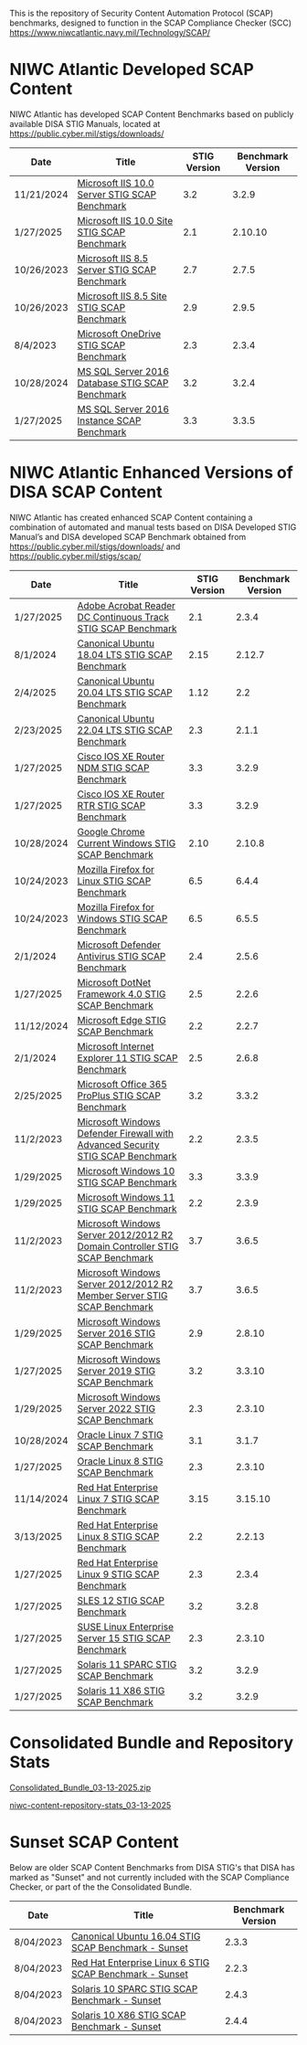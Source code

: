 This is the repository of Security Content Automation Protocol (SCAP) benchmarks, designed to function in the SCAP Compliance Checker (SCC) https://www.niwcatlantic.navy.mil/Technology/SCAP/

  # NIWC Atlantic Developed SCAP Content
  
  NIWC Atlantic has developed SCAP Content Benchmarks based on publicly available DISA STIG Manuals, located at https://public.cyber.mil/stigs/downloads/

| Date    | Title        |   STIG Version | Benchmark Version |
| -------- | ----------- | ----------- | -------- |
| 11/21/2024  | [Microsoft IIS 10.0 Server STIG SCAP Benchmark](https://raw.githubusercontent.com/niwc-atlantic/scap-content-library/refs/heads/main/Current/U_MS_IIS_10-0_Server_V3R2_STIG_SCAP_1-3_Benchmark-enhancedV9.zip) | 3.2 | 3.2.9|
| 1/27/2025 | [Microsoft IIS 10.0 Site STIG SCAP Benchmark](https://raw.githubusercontent.com/niwc-atlantic/scap-content-library/refs/heads/main/Current/U_MS_IIS_10-0_Site_V2R10_STIG_SCAP_1-3_Benchmark-enhancedV10.zip)   | 2.1 | 2.10.10
| 10/26/2023	 | [Microsoft IIS 8.5 Server STIG SCAP Benchmark](https://raw.githubusercontent.com/niwc-atlantic/scap-content-library/refs/heads/main/Current/U_MS_IIS_8-5_Server_V2R7_STIG_SCAP_1-3_Benchmark-enhancedV5.zip) |	2.7	|2.7.5|
| 10/26/2023	 | [Microsoft IIS 8.5 Site STIG  SCAP Benchmark](https://raw.githubusercontent.com/niwc-atlantic/scap-content-library/refs/heads/main/Current/U_MS_IIS_8-5_Site_V2R9_STIG_SCAP_1-3_Benchmark-enhancedV5.zip) |	2.9	|2.9.5|
| 8/4/2023	 | [Microsoft OneDrive STIG  SCAP Benchmark](https://raw.githubusercontent.com/niwc-atlantic/scap-content-library/refs/heads/main/Current/U_MS_OneDrive_V2R3_STIG_SCAP_1-3_Benchmark-enhancedV4.zip) |	2.3	|2.3.4|
| 10/28/2024	 | [MS SQL Server 2016 Database STIG  SCAP Benchmark](https://raw.githubusercontent.com/niwc-atlantic/scap-content-library/refs/heads/main/Current/U_MS_SQL_Server_2016_Database_V3R2_STIG_SCAP_1-3_Benchmark-enhancedV4.zip) |3.2	|3.2.4|
| 1/27/2025	 | [MS SQL Server 2016 Instance  SCAP Benchmark](https://raw.githubusercontent.com/niwc-atlantic/scap-content-library/refs/heads/main/Current/U_MS_SQL_Server_2016_Instance_V3R3_STIG_SCAP_1-3_Benchmark-enhancedV5.zip) |3.3	| 3.3.5|

  # NIWC Atlantic Enhanced Versions of DISA SCAP Content
  
  NIWC Atlantic has created enhanced SCAP Content containing a combination of automated and manual tests based on DISA Developed STIG Manual’s and DISA developed SCAP Benchmark obtained from https://public.cyber.mil/stigs/downloads/ and https://public.cyber.mil/stigs/scap/

| Date    | Title        |   STIG Version | Benchmark Version |
| -------- | ----------- | ----------- | -------- |
| 1/27/2025	| [Adobe Acrobat Reader DC Continuous Track STIG SCAP Benchmark](https://raw.githubusercontent.com/niwc-atlantic/scap-content-library/refs/heads/main/Current/U_Adobe_Acrobat_Reader_DC_Continuous_V2R3_STIG_SCAP_1-3_Benchmark-enhancedV4.zip) | 2.1 | 2.3.4
| 8/1/2024	| [Canonical Ubuntu 18.04 LTS STIG SCAP Benchmark](https://raw.githubusercontent.com/niwc-atlantic/scap-content-library/refs/heads/main/Current/U_CAN_Ubuntu_18-04_V2R12_STIG_SCAP_1-3_Benchmark-enhancedV7.zip)	 | 2.15 | 	2.12.7
| 2/4/2025	| [Canonical Ubuntu 20.04 LTS STIG SCAP Benchmark](https://raw.githubusercontent.com/niwc-atlantic/scap-content-library/refs/heads/main/Current/U_CAN_Ubuntu_20-04_LTS_V2R2_STIG_SCAP_1-3_Benchmark-enhancedV9.zip)	 | 1.12 | 	2.2
| 2/23/2025	| [Canonical Ubuntu 22.04 LTS STIG SCAP Benchmark](https://raw.githubusercontent.com/niwc-atlantic/scap-content-library/refs/heads/main/Current/U_CAN_Ubuntu_22-04_LTS_V2R1_STIG_SCAP_1-3_Benchmark-enhancedV1.zip)	 | 2.3	 | 2.1.1
| 1/27/2025	| [Cisco IOS XE Router NDM STIG SCAP Benchmark](https://raw.githubusercontent.com/niwc-atlantic/scap-content-library/refs/heads/main/Current/U_Cisco_IOS-XE_Router_NDM_V3R2_STIG_SCAP_1-3_Benchmark-enhancedV9.zip) | 3.3	 | 3.2.9
| 1/27/2025	| [Cisco IOS XE Router RTR STIG SCAP Benchmark](https://raw.githubusercontent.com/niwc-atlantic/scap-content-library/refs/heads/main/Current/U_Cisco_IOS-XE_Router_RTR_V3R2_STIG_SCAP_1-3_Benchmark-enhancedV9.zip)	 | 3.3	 | 3.2.9
| 10/28/2024	| [Google Chrome Current Windows STIG SCAP Benchmark](https://raw.githubusercontent.com/niwc-atlantic/scap-content-library/refs/heads/main/Current/U_Google_Chrome_V2R10_STIG_SCAP_1-3_Benchmark-enhancedV8.zip)	 | 2.10 | 	2.10.8
| 10/24/2023	| [Mozilla Firefox for Linux STIG SCAP Benchmark](https://raw.githubusercontent.com/niwc-atlantic/scap-content-library/refs/heads/main/Current/U_MOZ_Firefox_Linux_V6R4_STIG_SCAP_1-3_Benchmark-enhancedV4.zip)	 | 6.5	 | 6.4.4
| 10/24/2023	| [Mozilla Firefox for Windows STIG SCAP Benchmark](https://raw.githubusercontent.com/niwc-atlantic/scap-content-library/refs/heads/main/Current/U_MOZ_Firefox_Windows_V6R5_STIG_SCAP_1-3_Benchmark-enhancedV5.zip)	 | 6.5	 | 6.5.5
| 2/1/2024	| [Microsoft Defender Antivirus STIG SCAP Benchmark](https://raw.githubusercontent.com/niwc-atlantic/scap-content-library/refs/heads/main/Current/U_MS_Defender_Antivirus_V2R5_STIG_SCAP_1-3_Benchmark-enhancedV6.zip)	 | 2.4	 | 2.5.6
| 1/27/2025	| [Microsoft DotNet Framework 4.0 STIG SCAP Benchmark](https://raw.githubusercontent.com/niwc-atlantic/scap-content-library/refs/heads/main/Current/U_MS_DotNet_Framework_4-0_V2R2_STIG_SCAP_1-3_Benchmark-enhancedV6.zip)	 | 2.5	 | 2.2.6
| 11/12/2024	| [Microsoft Edge STIG SCAP Benchmark](https://raw.githubusercontent.com/niwc-atlantic/scap-content-library/refs/heads/main/Current/U_MS_Edge_V2R2_STIG_SCAP_1-3_Benchmark-enhancedV7.zip)	 | 2.2	 | 2.2.7
| 2/1/2024	| [Microsoft Internet Explorer 11 STIG SCAP Benchmark](https://raw.githubusercontent.com/niwc-atlantic/scap-content-library/refs/heads/main/Current/U_MS_IE11_V2R6_STIG_SCAP_1-3_Benchmark-enhancedV8.zip)	 | 2.5	 | 2.6.8
| 2/25/2025	| [Microsoft Office 365 ProPlus STIG SCAP Benchmark](https://raw.githubusercontent.com/niwc-atlantic/scap-content-library/refs/heads/main/Current/U_MS_Office_365_ProPlus_V3R3_STIG_SCAP_1-3_Benchmark-enhancedV2.zip)	 | 3.2	 | 3.3.2
| 11/2/2023	| [Microsoft Windows Defender Firewall with Advanced Security STIG SCAP Benchmark](https://raw.githubusercontent.com/niwc-atlantic/scap-content-library/refs/heads/main/Current/U_MS_Windows_Defender_Firewall_V2R3_STIG_SCAP_1-3_Benchmark-enhancedV5.zip)	 | 2.2	 | 2.3.5
| 1/29/2025	| [Microsoft Windows 10 STIG SCAP Benchmark](https://raw.githubusercontent.com/niwc-atlantic/scap-content-library/refs/heads/main/Current/U_MS_Windows_10_V3R3_STIG_SCAP_1-3_Benchmark-enhancedV9.zip)	 | 3.3	 | 3.3.9
| 1/29/2025	| [Microsoft Windows 11 STIG SCAP Benchmark](https://raw.githubusercontent.com/niwc-atlantic/scap-content-library/refs/heads/main/Current/U_MS_Windows_11_V2R3_STIG_SCAP_1-3_Benchmark-enhancedV9.zip)	 | 2.2	 | 2.3.9
| 11/2/2023	| [Microsoft Windows Server 2012/2012 R2 Domain Controller STIG SCAP Benchmark](https://raw.githubusercontent.com/niwc-atlantic/scap-content-library/refs/heads/main/Current/U_MS_Windows_2012_and_2012_R2_DC_V3R6_STIG_SCAP_1-3_Benchmark-enhancedV5.zip) | 	3.7	 | 3.6.5
| 11/2/2023	| [Microsoft Windows Server 2012/2012 R2 Member Server STIG SCAP Benchmark](https://raw.githubusercontent.com/niwc-atlantic/scap-content-library/refs/heads/main/Current/U_MS_Windows_2012_and_2012_R2_MS_V3R6_STIG_SCAP_1-3_Benchmark-enhancedV5.zip)	 | 3.7 | 	3.6.5
| 1/29/2025	| [Microsoft Windows Server 2016 STIG SCAP Benchmark](https://raw.githubusercontent.com/niwc-atlantic/scap-content-library/refs/heads/main/Current/U_MS_Windows_Server_2016_V2R8_STIG_SCAP_1-3_Benchmark-enhancedV10.zip)	 | 2.9	 | 2.8.10
| 1/27/2025	| [Microsoft Windows Server 2019 STIG SCAP Benchmark](https://raw.githubusercontent.com/niwc-atlantic/scap-content-library/refs/heads/main/Current/U_MS_Windows_Server_2019_V3R3_STIG_SCAP_1-3_Benchmark-enhancedV10.zip) | 	3.2	 | 3.3.10
| 1/29/2025	| [Microsoft Windows Server 2022 STIG SCAP Benchmark](https://raw.githubusercontent.com/niwc-atlantic/scap-content-library/refs/heads/main/Current/U_MS_Windows_Server_2022_V2R3_STIG_SCAP_1-3_Benchmark-enhancedV10.zip)	 | 2.3	 | 2.3.10
| 10/28/2024	| [Oracle Linux 7 STIG SCAP Benchmark](https://raw.githubusercontent.com/niwc-atlantic/scap-content-library/refs/heads/main/Current/U_Oracle_Linux_7_V3R1_STIG_SCAP_1-3_Benchmark-enhancedV7.zip)	 | 3.1	 | 3.1.7
| 1/27/2025	| [Oracle Linux 8 STIG SCAP Benchmark](https://raw.githubusercontent.com/niwc-atlantic/scap-content-library/refs/heads/main/Current/U_Oracle_Linux_8_V2R3_STIG_SCAP_1-3_Benchmark-enhancedV10.zip)	 | 2.3	 | 2.3.10
| 11/14/2024	| [Red Hat Enterprise Linux 7 STIG SCAP Benchmark](https://raw.githubusercontent.com/niwc-atlantic/scap-content-library/refs/heads/main/Current/U_RHEL_7_V3R15_STIG_SCAP_1-3_Benchmark-enhancedV10.zip) | 	3.15	 | 3.15.10
| 3/13/2025	| [Red Hat Enterprise Linux 8 STIG SCAP Benchmark](https://raw.githubusercontent.com/niwc-atlantic/scap-content-library/refs/heads/main/Current/U_RHEL_8_V2R2_STIG_SCAP_1-3_Benchmark-enhancedV13.zip)	 | 2.2	 | 2.2.13
| 1/27/2025	| [Red Hat Enterprise Linux 9 STIG SCAP Benchmark](https://raw.githubusercontent.com/niwc-atlantic/scap-content-library/refs/heads/main/Current/U_RHEL_9_V2R3_STIG_SCAP_1-3_Benchmark-enhancedV4.zip) | 	2.3	 | 2.3.4
| 1/27/2025	| [SLES 12 STIG SCAP Benchmark](https://raw.githubusercontent.com/niwc-atlantic/scap-content-library/refs/heads/main/Current/U_SLES_12_V3R2_STIG_SCAP_1-3_Benchmark-enhancedV8.zip) | 	3.2	 | 3.2.8
| 1/27/2025	| [SUSE Linux Enterprise Server 15 STIG SCAP Benchmark](https://raw.githubusercontent.com/niwc-atlantic/scap-content-library/refs/heads/main/Current/U_SLES_15_V2R3_STIG_SCAP_1-3_Benchmark-enhancedV10.zip)	 | 2.3	 | 2.3.10
| 1/27/2025	| [Solaris 11 SPARC STIG SCAP Benchmark](https://raw.githubusercontent.com/niwc-atlantic/scap-content-library/refs/heads/main/Current/U_SOL_11_SPARC_V3R2_STIG_SCAP_1-3_Benchmark-enhancedV9.zip)	 | 3.2	 | 3.2.9
| 1/27/2025	| [Solaris 11 X86 STIG SCAP Benchmark](https://raw.githubusercontent.com/niwc-atlantic/scap-content-library/refs/heads/main/Current/U_SOL_11_X86_V3R2_STIG_SCAP_1-3_Benchmark-enhancedV9.zip)	 | 3.2	 | 3.2.9

  # Consolidated Bundle and Repository Stats
  
  [Consolidated_Bundle_03-13-2025.zip](https://raw.githubusercontent.com/niwc-atlantic/scap-content-library/refs/heads/main/Current/Consolidated_Bundle_03-13-2025.zip)
  
  [niwc-content-repository-stats_03-13-2025](https://github.com/niwc-atlantic/scap-content-library/blob/796d6cc534b0cdf3f132922ea5d245e3b24a749f/Current/niwc-content-repository-stats_03-13-2025.pdf)

  # Sunset SCAP Content

Below are older SCAP Content Benchmarks from DISA STIG's that DISA has marked as "Sunset" and not currently included with the SCAP Compliance Checker, or part of the the Consolidated Bundle.

| Date    | Title        |  Benchmark Version |
| -------- | ----------- | -------- |
| 8/04/2023	| [Canonical Ubuntu 16.04 STIG SCAP Benchmark - Sunset](https://raw.githubusercontent.com/niwc-atlantic/scap-content-library/refs/heads/main/Archive/2023-July/U_CAN_Ubuntu_16-04_LTS_V2R3_STIG_SCAP_1-3_Benchmark-enhancedV3.zip) | 2.3.3
| 8/04/2023 |  [Red Hat Enterprise Linux 6 STIG SCAP Benchmark - Sunset](https://raw.githubusercontent.com/niwc-atlantic/scap-content-library/refs/heads/main/Archive/2023-July/U_RHEL_6_V2R2_STIG_SCAP_1-3_Benchmark-enhancedV3.zip) | 2.2.3
| 8/04/2023  | [Solaris 10 SPARC STIG SCAP Benchmark - Sunset](https://raw.githubusercontent.com/niwc-atlantic/scap-content-library/refs/heads/main/Archive/2023-July/U_SOL_10_SPARC_V2R4_STIG_SCAP_1-3_Benchmark-enhancedV3.zip) | 2.4.3
| 8/04/2023  | [Solaris 10 X86 STIG SCAP Benchmark - Sunset](https://raw.githubusercontent.com/niwc-atlantic/scap-content-library/refs/heads/main/Archive/2023-July/U_SOL_10_X86_V2R4_STIG_SCAP_1-3_Benchmark-enhancedV3.zip) | 2.4.4
  




